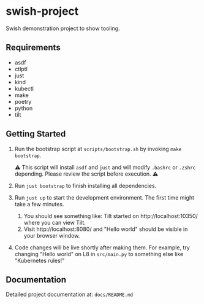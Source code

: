 # swish-project

Swish demonstration project to show tooling.

## Requirements

* asdf
* ctlptl
* just
* kind
* kubectl
* make
* poetry
* python
* tilt

## Getting Started

1. Run the bootstrap script at `scripts/bootstrap.sh` by invoking `make bootstrap`.

   ⚠️ This script will install `asdf` and `just`  and will modify `.bashrc` or `.zshrc` depending. Please review the script before execution. ⚠️

2. Run `just bootstrap` to finish installing all dependencies.

3. Run `just up` to start the development environment. The first time might take a few minutes.
   1. You should see something like: Tilt started on http://localhost:10350/ where you can view Tilt.
   2. Visit http://localhost:8080/ and "Hello world" should be visible in your browser window.

4. Code changes will be live shortly after making them. For example, try changing "Hello world" on L8 in `src/main.py` to something else like "Kubernetes rules!"

## Documentation

Detailed project documentation at: `docs/README.md`

